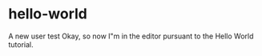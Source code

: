 # hello-world
A new user test
Okay, so now I"m in the editor pursuant to the Hello World tutorial.  
